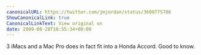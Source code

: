 ```yaml
---
canonicalURL: https://twitter.com/jmjordan/status/3608775786
ShowCanonicalLink: true
CanonicalLinkText: View original on
date: 2009-08-28T18:55:34+00:00
---
```

3 iMacs and a Mac Pro does in fact fit into a Honda Accord. Good to know.